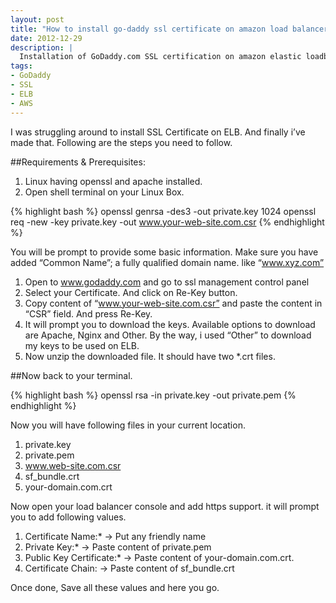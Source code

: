 ```yaml
---
layout: post
title: "How to install go-daddy ssl certificate on amazon load balancer"
date: 2012-12-29
description: |
  Installation of GoDaddy.com SSL certification on amazon elastic loadbalancer.
tags:
- GoDaddy
- SSL
- ELB
- AWS
---
```


I was struggling around to install SSL Certificate on ELB. And finally i’ve made that. Following are the steps you need to follow.

##Requirements & Prerequisites:

1. Linux having openssl and apache installed.
2. Open shell terminal on your Linux Box.

{% highlight bash %}
openssl genrsa -des3 -out private.key 1024
openssl req -new -key private.key -out www.your-web-site.com.csr
{% endhighlight %}

You will be prompt to provide some basic information. Make sure you have added “Common Name”; a fully qualified domain name. like “www.xyz.com”

1. Open to www.godaddy.com and go to ssl management control panel
2. Select your Certificate. And click on Re-Key button.
3. Copy content of “www.your-web-site.com.csr” and paste the content in “CSR” field. And press Re-Key.
4. It will prompt you to download the keys. Available options to download are Apache, Nginx and Other. By the way, i used “Other” to download my keys to be used on ELB.
5. Now unzip the downloaded file. It should have two *.crt files.

##Now back to your terminal.

{% highlight bash %}
openssl rsa -in private.key -out private.pem
{% endhighlight %}

Now you will have following files in your current location.

1. private.key
2. private.pem
3. www.web-site.com.csr
4. sf_bundle.crt
5. your-domain.com.crt

Now open your load balancer console and add https support. it will prompt you to add following values.

1. Certificate Name:* -> Put any friendly name
2. Private Key:* -> Paste content of private.pem
3. Public Key Certificate:* -> Paste content of your-domain.com.crt.
4. Certificate Chain: -> Paste content of sf_bundle.crt

Once done, Save all these values and here you go.